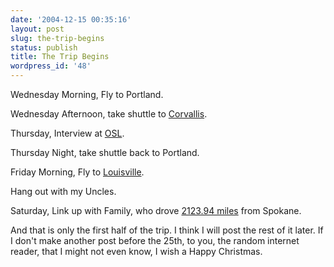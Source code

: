 ```yaml
---
date: '2004-12-15 00:35:16'
layout: post
slug: the-trip-begins
status: publish
title: The Trip Begins
wordpress_id: '48'
---
```


Wednesday Morning, Fly to Portland.  

Wednesday Afternoon, take shuttle to [Corvallis](http://oregonstate.edu/).  

Thursday, Interview at [OSL](http://osuosl.org/).  

Thursday Night, take shuttle back to Portland.  

Friday Morning, Fly to [Louisville](http://www.slugger.com/).  

Hang out with my Uncles.  

Saturday, Link up with Family, who drove [2123.94 miles](http://www.mapquest.com/directions/main.adp?go=1&do=nw&un=m&cl=EN&ct=NA&rsres=1&1y=US&1a=&1c=Spokane&1s=WA&1z=&1ah=&2y=US&2a=&2c=louisville&2s=KY&2z=&2ah=) from Spokane.  
  

And that is only the first half of the trip.  I think I will post the rest of it later.  If I don't make another post before the 25th, to you, the random internet reader, that I might not even know, I wish a Happy Christmas.

